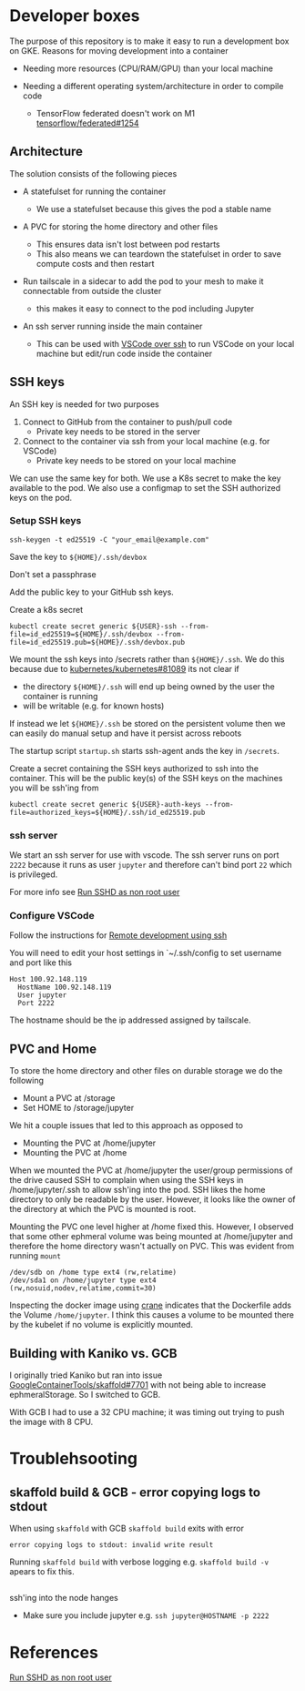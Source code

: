 # Developer boxes

The purpose of this repository is to make it easy to run
a development box on GKE. Reasons for moving
development into a container

* Needing more resources (CPU/RAM/GPU) than your local machine
* Needing a different operating system/architecture in order to compile code

  * TensorFlow federated doesn't work on M1 [tensorflow/federated#1254](https://github.com/tensorflow/federated/issues/1254)


## Architecture

The solution consists of the following pieces

* A statefulset for running the container 

  * We use a statefulset because this gives the pod a stable name

* A PVC for storing the home directory and other files
  * This ensures data isn't lost between pod restarts
  * This also means we can teardown the statefulset in order to save compute costs
    and then restart

* Run tailscale in a sidecar to add the pod to your mesh to make it connectable from outside the cluster
  * this makes it easy to connect to the pod including Jupyter

* An ssh server running inside the main container 

  * This can be used with [VSCode over ssh](https://code.visualstudio.com/docs/remote/ssh-tutorial) to
    run VSCode on your local machine but edit/run code inside the container

## SSH keys

An SSH key is needed for two purposes

  1. Connect to GitHub from the container to push/pull code
     * Private key needs to be stored in the server
  1. Connect to the container via ssh from your local machine (e.g. for VSCode)
     * Private key needs to be stored on your local machine

We can use the same key for both. We use a K8s secret to make the key available to the pod. We also use a configmap
to set the SSH authorized keys on the pod.

### Setup SSH keys

```
ssh-keygen -t ed25519 -C "your_email@example.com"
```

Save the key to `${HOME}/.ssh/devbox`

Don't set a passphrase

Add the public key to your GitHub ssh keys.

Create a k8s secret

```
kubectl create secret generic ${USER}-ssh --from-file=id_ed25519=${HOME}/.ssh/devbox --from-file=id_ed25519.pub=${HOME}/.ssh/devbox.pub
```

We mount the ssh keys into /secrets rather than `${HOME}/.ssh`. We do this because due to [kubernetes/kubernetes#81089](https://github.com/kubernetes/kubernetes/issues/81089) its not clear if 

* the directory `${HOME}/.ssh` will end up being owned by
the user the container is running 
* will be writable (e.g. for known hosts)

If instead we let `${HOME}/.ssh` be stored on the persistent volume then we can easily do manual setup and have it persist across reboots

The startup script `startup.sh` starts ssh-agent ands the key in `/secrets`.

Create a secret containing the SSH keys authorized to ssh into the container. This will
be the public key(s) of the SSH keys on the machines you will be ssh'ing from

```
kubectl create secret generic ${USER}-auth-keys --from-file=authorized_keys=${HOME}/.ssh/id_ed25519.pub 
```

### ssh server

We start an ssh server for use with vscode. The ssh server runs on port `2222` because it runs
as user `jupyter` and therefore can't bind port `22` which is privileged.

For more info see [Run SSHD as non root user](https://www.golinuxcloud.com/run-sshd-as-non-root-user-without-sudo/)

### Configure VSCode

Follow the instructions for [Remote development using ssh](https://code.visualstudio.com/docs/remote/ssh#_ssh-hostspecific-settings)

You will need to edit your host settings in `~/.ssh/config to set username and port like this

```
Host 100.92.148.119
  HostName 100.92.148.119
  User jupyter
  Port 2222
```

The hostname should be the ip addressed assigned by tailscale.

## PVC and Home

To store the home directory and other files on durable storage we do the following

* Mount a PVC at /storage
* Set HOME to /storage/jupyter

We hit a couple issues that led to this approach as opposed to

* Mounting the PVC at /home/jupyter
* Mounting the PVC at /home

When we mounted the PVC at /home/jupyter the user/group permissions of the drive caused
SSH to complain when using the SSH keys in /home/jupyter/.ssh to allow ssh'ing into the 
pod. SSH likes the home directory to only be readable by the user. However, it looks like the
owner of the directory at which the PVC is mounted is root.

Mounting the PVC one level higher at /home fixed this. However, I observed that some other
ephmeral volume was being mounted at /home/jupyter and therefore the home directory wasn't
actually on PVC. This was evident from running `mount`

```
/dev/sdb on /home type ext4 (rw,relatime)
/dev/sda1 on /home/jupyter type ext4 (rw,nosuid,nodev,relatime,commit=30)
```

Inspecting the docker image using [crane](https://github.com/google/go-containerregistry/blob/main/cmd/crane/doc/crane.md) indicates that the Dockerfile adds the Volume `/home/jupyter`. I think this causes 
a volume to be mounted there by the kubelet if no volume is explicitly mounted.


## Building with Kaniko vs. GCB

I originally tried Kaniko but ran into issue [GoogleContainerTools/skaffold#7701](https://github.com/GoogleContainerTools/skaffold/issues/7701) with not being able to increase
ephmeralStorage. So I switched to GCB.

With GCB I had to use a 32 CPU machine; it was timing out trying to push the image with 8 CPU.


# Troublehsooting

## skaffold build & GCB - error copying logs to stdout

When using `skaffold` with GCB `skaffold build` exits with error

```
error copying logs to stdout: invalid write result
```

Running `skaffold build` with verbose logging e.g. `skaffold build -v` apears to fix this.

## 
ssh'ing into the node hanges

* Make sure you include jupyter e.g. `ssh jupyter@HOSTNAME -p 2222`

# References

[Run SSHD as non root user](https://www.golinuxcloud.com/run-sshd-as-non-root-user-without-sudo/)